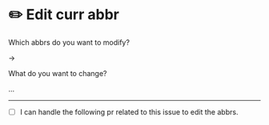 # ✏️ Edit curr abbr

Which abbrs do you want to modify?

->

What do you want to change?

...

---

-  [ ] I can handle the following pr related to this issue to edit the abbrs.